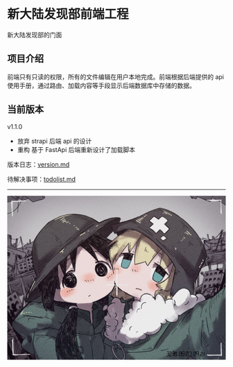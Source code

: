 # 新大陆发现部前端工程

新大陆发现部的门面

## 项目介绍

前端只有只读的权限，所有的文件编辑在用户本地完成。前端根据后端提供的 api 使用手册，通过路由、加载内容等手段显示后端数据库中存储的数据。

## 当前版本

v1.1.0

- 放弃 strapi 后端 api 的设计
- 重构 基于 FastApi 后端重新设计了加载脚本

版本日志：[version.md](doc/version.md)

待解决事项：[todolist.md](doc/todolist.md)

---

![](doc/少终.jpg)